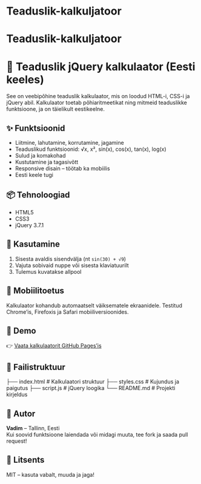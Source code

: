 # Teaduslik-kalkuljatoor
# Teaduslik-kalkuljatoor
# 🧮 Teaduslik jQuery kalkulaator (Eesti keeles)

See on veebipõhine teaduslik kalkulaator, mis on loodud HTML-i, CSS-i ja jQuery abil. Kalkulaator toetab põhiaritmeetikat ning mitmeid teaduslikke funktsioone, ja on täielikult eestikeelne.

## ✨ Funktsioonid

- Liitmine, lahutamine, korrutamine, jagamine
- Teaduslikud funktsioonid: √x, x², sin(x), cos(x), tan(x), log(x)
- Sulud ja komakohad
- Kustutamine ja tagasivõtt
- Responsive disain – töötab ka mobiilis
- Eesti keele tugi

## 📦 Tehnoloogiad

- HTML5
- CSS3
- jQuery 3.7.1

## 🚀 Kasutamine

1. Sisesta avaldis sisendvälja (nt `sin(30) + √9`)
2. Vajuta sobivaid nuppe või sisesta klaviatuurilt
3. Tulemus kuvatakse allpool

## 📱 Mobiilitoetus

Kalkulaator kohandub automaatselt väiksematele ekraanidele. Testitud Chrome’is, Firefoxis ja Safari mobiiliversioonides.

## 🔗 Demo

👉 [Vaata kalkulaatorit GitHub Pages’is](https://<sinu-kasutajanimi>.github.io/<repo-nimi>)

## 📁 Failistruktuur

├── index.html       # Kalkulaatori struktuur ├── styles.css       # Kujundus ja paigutus ├── script.js        # jQuery loogika └── README.md        # Projekti kirjeldus


## 👤 Autor

**Vadim** – Tallinn, Eesti  
Kui soovid funktsioone laiendada või midagi muuta, tee fork ja saada pull request!

## 📄 Litsents

MIT – kasuta vabalt, muuda ja jaga!
